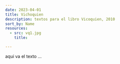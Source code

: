 ```yaml
---
date: 2023-04-01
title: Vichoquien
description: textos para el libro Vicoquien, 2010
sort_by: Name
resources:
  - src: vq1.jpg
    title:

---
```


aqui va el texto ...